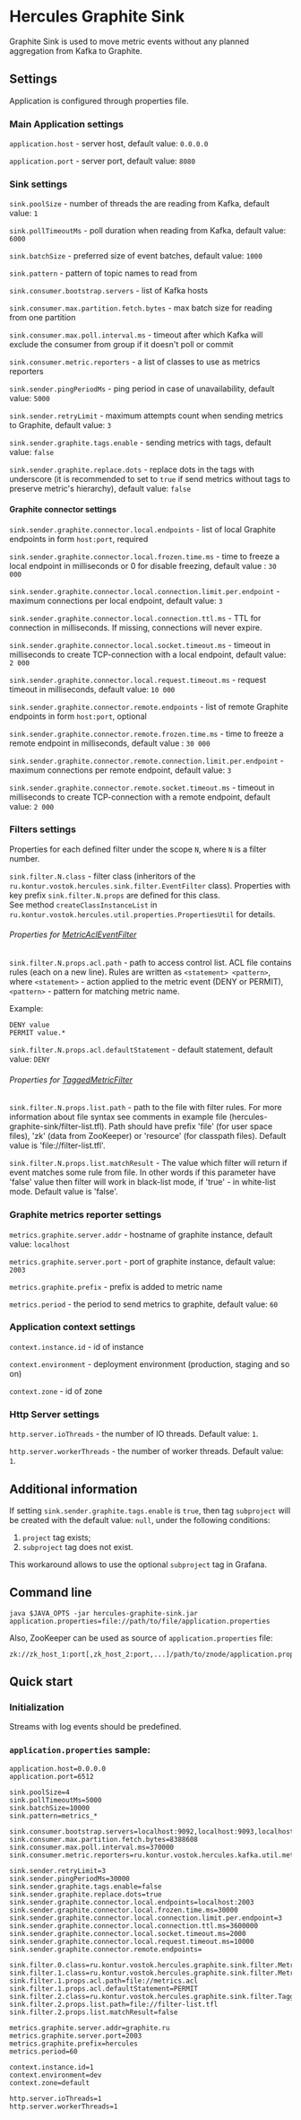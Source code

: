 # Hercules Graphite Sink
Graphite Sink is used to move metric events without any planned aggregation from Kafka to Graphite.

## Settings
Application is configured through properties file.

### Main Application settings
`application.host` - server host, default value: `0.0.0.0`

`application.port` - server port, default value: `8080`

### Sink settings
`sink.poolSize` - number of threads the are reading from Kafka, default value: `1`

`sink.pollTimeoutMs` - poll duration when reading from Kafka, default value: `6000`

`sink.batchSize` - preferred size of event batches, default value: `1000`

`sink.pattern` - pattern of topic names to read from

`sink.consumer.bootstrap.servers` - list of Kafka hosts

`sink.consumer.max.partition.fetch.bytes` - max batch size for reading from one partition

`sink.consumer.max.poll.interval.ms` - timeout after which Kafka will exclude the consumer from group if it doesn't poll or commit

`sink.consumer.metric.reporters` - a list of classes to use as metrics reporters

`sink.sender.pingPeriodMs` - ping period in case of unavailability, default value: `5000`

`sink.sender.retryLimit` - maximum attempts count when sending metrics to Graphite, default value: `3`

`sink.sender.graphite.tags.enable` - sending metrics with tags, default value: `false`

`sink.sender.graphite.replace.dots` - replace dots in the tags with underscore
(it is recommended to set to `true` if send metrics without tags to preserve metric's hierarchy), default value: `false`

#### Graphite connector settings
`sink.sender.graphite.connector.local.endpoints` - list of local Graphite endpoints in form `host:port`, required

`sink.sender.graphite.connector.local.frozen.time.ms` - time to freeze a local endpoint in milliseconds or 0 for disable freezing, default value : `30 000`

`sink.sender.graphite.connector.local.connection.limit.per.endpoint` - maximum connections per local endpoint, default value: `3`

`sink.sender.graphite.connector.local.connection.ttl.ms` - TTL for connection in milliseconds. If missing, connections will never expire. 

`sink.sender.graphite.connector.local.socket.timeout.ms` - timeout in milliseconds to create TCP-connection with a local endpoint, default value: `2 000`

`sink.sender.graphite.connector.local.request.timeout.ms` - request timeout in milliseconds, default value: `10 000`

`sink.sender.graphite.connector.remote.endpoints` - list of remote Graphite endpoints in form `host:port`, optional

`sink.sender.graphite.connector.remote.frozen.time.ms` - time to freeze a remote endpoint in milliseconds, default value : `30 000`

`sink.sender.graphite.connector.remote.connection.limit.per.endpoint` - maximum connections per remote endpoint, default value: `3`

`sink.sender.graphite.connector.remote.socket.timeout.ms` - timeout in milliseconds to create TCP-connection with a remote endpoint, default value: `2 000`

### Filters settings
Properties for each defined filter under the scope `N`, where `N` is a filter number.

`sink.filter.N.class` - filter class (inheritors of the `ru.kontur.vostok.hercules.sink.filter.EventFilter` class).
Properties with key prefix `sink.filter.N.props` are defined for this class.  
See method `createClassInstanceList` in `ru.kontur.vostok.hercules.util.properties.PropertiesUtil` for details.

###### Properties for [MetricAclEventFilter](../hercules-graphite-sink/src/main/java/ru/kontur/vostok/hercules/graphite/sink/filter/MetricAclEventFilter.java)
`sink.filter.N.props.acl.path` - path to access control list. ACL file contains rules (each on a new line).
Rules are written as `<statement> <pattern>`, where `<statement>` - action applied to the metric event (DENY or PERMIT),
`<pattern>` - pattern for matching metric name. 

Example: 
```
DENY value
PERMIT value.*
```

`sink.filter.N.props.acl.defaultStatement` - default statement, default value: `DENY`

###### Properties for [TaggedMetricFilter](../hercules-graphite-sink/src/main/java/ru/kontur/vostok/hercules/graphite/sink/filter/TaggedMetricFilter.java)

`sink.filter.N.props.list.path` - path to the file with filter rules. For more information about file syntax see comments in example file (hercules-graphite-sink/filter-list.tfl). Path should have prefix 'file' (for user space files), 'zk' (data from ZooKeeper) or 'resource' (for classpath files). Default value is 'file://filter-list.tfl'.

`sink.filter.N.props.list.matchResult` - The value which filter will return if event matches some rule from file. In other words if this parameter have 'false' value then filter will work in black-list mode, if 'true' - in white-list mode. Default value is 'false'.

### Graphite metrics reporter settings
`metrics.graphite.server.addr` - hostname of graphite instance, default value: `localhost`

`metrics.graphite.server.port` - port of graphite instance, default value: `2003`

`metrics.graphite.prefix` - prefix is added to metric name

`metrics.period` - the period to send metrics to graphite, default value: `60`

### Application context settings
`context.instance.id` - id of instance

`context.environment` - deployment environment (production, staging and so on)

`context.zone` - id of zone

### Http Server settings
`http.server.ioThreads` - the number of IO threads. Default value: `1`.

`http.server.workerThreads` - the number of worker threads. Default value: `1`.

## Additional information
If setting `sink.sender.graphite.tags.enable` is `true`, then tag `subproject` will be created 
with the default value: `null`, under the following conditions:
1. `project` tag exists;
2. `subproject` tag does not exist.

This workaround allows to use the optional `subproject` tag in Grafana.

## Command line
`java $JAVA_OPTS -jar hercules-graphite-sink.jar application.properties=file://path/to/file/application.properties`

Also, ZooKeeper can be used as source of `application.properties` file:  
```
zk://zk_host_1:port[,zk_host_2:port,...]/path/to/znode/application.properties
```

## Quick start
### Initialization
Streams with log events should be predefined.

### `application.properties` sample:
```properties
application.host=0.0.0.0
application.port=6512

sink.poolSize=4
sink.pollTimeoutMs=5000
sink.batchSize=10000
sink.pattern=metrics_*

sink.consumer.bootstrap.servers=localhost:9092,localhost:9093,localhost:9094
sink.consumer.max.partition.fetch.bytes=8388608
sink.consumer.max.poll.interval.ms=370000
sink.consumer.metric.reporters=ru.kontur.vostok.hercules.kafka.util.metrics.GraphiteReporter

sink.sender.retryLimit=3
sink.sender.pingPeriodMs=30000
sink.sender.graphite.tags.enable=false
sink.sender.graphite.replace.dots=true
sink.sender.graphite.connector.local.endpoints=localhost:2003
sink.sender.graphite.connector.local.frozen.time.ms=30000
sink.sender.graphite.connector.local.connection.limit.per.endpoint=3
sink.sender.graphite.connector.local.connection.ttl.ms=3600000
sink.sender.graphite.connector.local.socket.timeout.ms=2000
sink.sender.graphite.connector.local.request.timeout.ms=10000
sink.sender.graphite.connector.remote.endpoints=

sink.filter.0.class=ru.kontur.vostok.hercules.graphite.sink.filter.MetricEventFilter
sink.filter.1.class=ru.kontur.vostok.hercules.graphite.sink.filter.MetricAclEventFilter
sink.filter.1.props.acl.path=file://metrics.acl
sink.filter.1.props.acl.defaultStatement=PERMIT
sink.filter.2.class=ru.kontur.vostok.hercules.graphite.sink.filter.TaggedMetricFilter
sink.filter.2.props.list.path=file://filter-list.tfl
sink.filter.2.props.list.matchResult=false

metrics.graphite.server.addr=graphite.ru
metrics.graphite.server.port=2003
metrics.graphite.prefix=hercules
metrics.period=60

context.instance.id=1
context.environment=dev
context.zone=default

http.server.ioThreads=1
http.server.workerThreads=1
```
